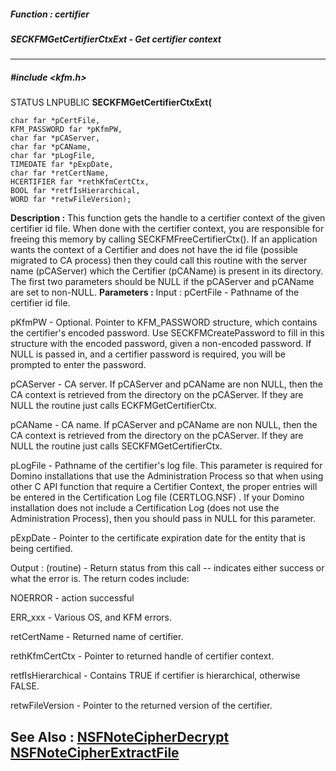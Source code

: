 ##### Function : certifier
##### SECKFMGetCertifierCtxExt - Get certifier context
---
##### #include <kfm.h>
STATUS LNPUBLIC **SECKFMGetCertifierCtxExt(**

	char far *pCertFile,
	KFM_PASSWORD far *pKfmPW,
	char far *pCAServer,
	char far *pCAName,
	char far *pLogFile,
	TIMEDATE far *pExpDate,
	char far *retCertName,
	HCERTIFIER far *rethKfmCertCtx,
	BOOL far *retfIsHierarchical,
	WORD far *retwFileVersion);
**Description :**
This function gets the handle to a certifier context of the given certifier id 
file. When done with the certifier context, you are responsible for freeing 
this memory by calling SECKFMFreeCertifierCtx(). If an application wants the 
context of a Certifier and does not have the id file (possible migrated to CA 
process) then they could call this routine with the server name (pCAServer) 
which the Certifier (pCAName) is present in its directory. The first two 
parameters should be NULL if the pCAServer and pCAName are set to non-NULL.
**Parameters :**
Input :
pCertFile  -  Pathname of the certifier id file.

pKfmPW  -  Optional.  Pointer to KFM_PASSWORD structure, which contains the  certifier's encoded password.  Use SECKFMCreatePassword to fill in this structure with the encoded password, given a non-encoded password.  If NULL is passed in, and a certifier password is required, you will be prompted to enter the password.

pCAServer  -  CA server. If pCAServer and pCAName are non NULL, then the CA context is retrieved from the directory on the pCAServer. If they are NULL the routine just calls ECKFMGetCertifierCtx.

pCAName  -  CA name. If pCAServer and pCAName are non NULL, then the CA context is retrieved from the directory on the pCAServer. If they are NULL the routine just calls SECKFMGetCertifierCtx.

pLogFile  -  Pathname of the certifier's log file.  This parameter is required for Domino installations that use the Administration Process so that when using other C API function that require a Certifier Context, the proper entries will be entered in the Certification Log file (CERTLOG.NSF) .  If your Domino installation does not include a Certification Log (does not use the Administration Process), then you should pass in NULL for this parameter.

pExpDate  -  Pointer to the certificate expiration date for the entity that is being certified.

Output :
(routine)  -  Return status from this call -- indicates either success or what the error is. The return codes include:

NOERROR - action successful

ERR_xxx  -  Various OS, and KFM errors.


retCertName  -  Returned name of certifier.

rethKfmCertCtx  -  Pointer to returned handle of certifier context.

retfIsHierarchical  -  Contains TRUE if certifier is hierarchical, otherwise FALSE.

retwFileVersion  -  Pointer to the returned version of the certifier.

**See Also :**
[NSFNoteCipherDecrypt](D:/md_files/NSFNoteCipherDecrypt.md)
[NSFNoteCipherExtractFile](D:/md_files/NSFNoteCipherExtractFile.md)
---
